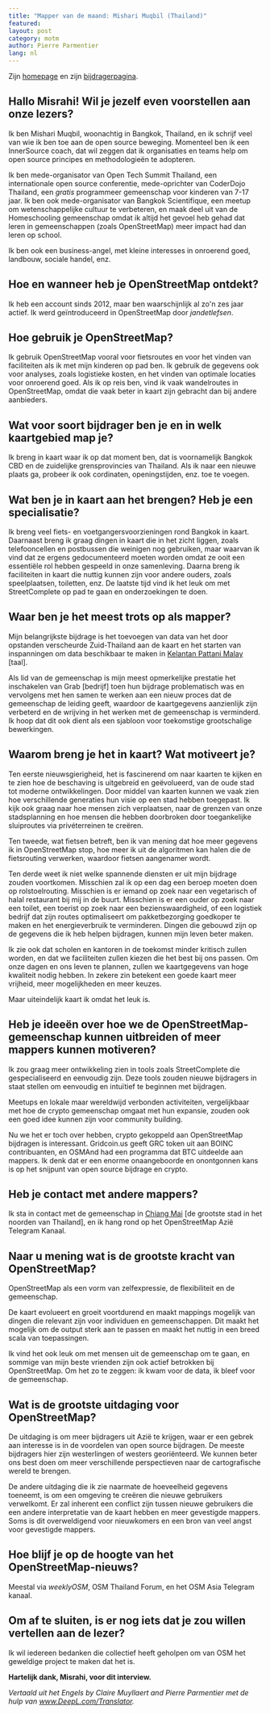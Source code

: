 ```yaml
---
title: "Mapper van de maand: Mishari Muqbil (Thailand)"
featured:
layout: post
category: motm
author: Pierre Parmentier
lang: nl
---
```


Zijn [homepage](https://www.openstreetmap.org/user/Mishari) en zijn [bijdragerpagina](https://hdyc.neis-one.org/?Mishari).

## Hallo Misrahi! Wil je jezelf even voorstellen aan onze lezers?

Ik ben Mishari Muqbil, woonachtig in Bangkok, Thailand, en ik schrijf veel van wie ik ben toe aan de open source beweging. Momenteel ben ik een InnerSource coach, dat wil zeggen dat ik organisaties en teams help om open source principes en methodologieën te adopteren.

Ik ben mede-organisator van Open Tech Summit Thailand, een internationale open source conferentie, mede-oprichter van CoderDojo Thailand, een *gratis* programmeer gemeenschap voor kinderen van 7-17 jaar. Ik ben ook mede-organisator van Bangkok Scientifique, een meetup om wetenschappelijke cultuur te verbeteren, en maak deel uit van de Homeschooling gemeenschap omdat ik altijd het gevoel heb gehad dat leren in gemeenschappen (zoals OpenStreetMap) meer impact had dan leren op school.

Ik ben ook een business-angel, met kleine interesses in onroerend goed, landbouw, sociale handel, enz.

## Hoe en wanneer heb je OpenStreetMap ontdekt?

Ik heb een account sinds 2012, maar ben waarschijnlijk al zo'n zes jaar actief. Ik werd geïntroduceerd in OpenStreetMap door _jandetlefsen_.

## Hoe gebruik je OpenStreetMap?

Ik gebruik OpenStreetMap vooral voor fietsroutes en voor het vinden van faciliteiten als ik met mijn kinderen op pad ben. Ik gebruik de gegevens ook voor analyses, zoals logistieke kosten, en het vinden van optimale locaties voor onroerend goed. Als ik op reis ben, vind ik vaak wandelroutes in OpenStreetMap, omdat die vaak beter in kaart zijn gebracht dan bij andere aanbieders.

## Wat voor soort bijdrager ben je en in welk kaartgebied map je?

Ik breng in kaart waar ik op dat moment ben, dat is voornamelijk Bangkok CBD en de zuidelijke grensprovincies van Thailand. Als ik naar een nieuwe plaats ga, probeer ik ook cordinaten, openingstijden, enz. toe te voegen.

## Wat ben je in kaart aan het brengen? Heb je een specialisatie?

Ik breng veel fiets- en voetgangersvoorzieningen rond Bangkok in kaart. Daarnaast breng ik graag dingen in kaart die in het zicht liggen, zoals telefooncellen en postbussen die weinigen nog gebruiken, maar waarvan ik vind dat ze ergens gedocumenteerd moeten worden omdat ze ooit een essentiële rol hebben gespeeld in onze samenleving. Daarna breng ik faciliteiten in kaart die nuttig kunnen zijn voor andere ouders, zoals speelplaatsen, toiletten, enz. De laatste tijd vind ik het leuk om met StreetComplete op pad te gaan en onderzoekingen te doen.

## Waar ben je het meest trots op als mapper?

Mijn belangrijkste bijdrage is het toevoegen van data van het door opstanden verscheurde Zuid-Thailand aan de kaart en het starten van inspanningen om data beschikbaar te maken in [Kelantan Pattani Malay](https://en.wikipedia.org/wiki/Kelantan-Pattani_Malay) [taal].

Als lid van de gemeenschap is mijn meest opmerkelijke prestatie het inschakelen van Grab [bedrijf] toen hun bijdrage problematisch was en vervolgens met hen samen te werken aan een nieuw proces dat de gemeenschap de leiding geeft, waardoor de kaartgegevens aanzienlijk zijn verbeterd en de wrijving in het werken met de gemeenschap is verminderd. Ik hoop dat dit ook dient als een sjabloon voor toekomstige grootschalige bewerkingen.

## Waarom breng je het in kaart? Wat motiveert je?

Ten eerste nieuwsgierigheid, het is fascinerend om naar kaarten te kijken en te zien hoe de beschaving is uitgebreid en geëvolueerd, van de oude stad tot moderne ontwikkelingen. Door middel van kaarten kunnen we vaak zien hoe verschillende generaties hun visie op een stad hebben toegepast. Ik kijk ook graag naar hoe mensen zich verplaatsen, naar de grenzen van onze stadsplanning en hoe mensen die hebben doorbroken door toegankelijke sluiproutes via privéterreinen te creëren.

Ten tweede, wat fietsen betreft, ben ik van mening dat hoe meer gegevens ik in OpenStreetMap stop, hoe meer ik uit de algoritmen kan halen die de fietsrouting verwerken, waardoor fietsen aangenamer wordt.

Ten derde weet ik niet welke spannende diensten er uit mijn bijdrage zouden voortkomen. Misschien zal ik op een dag een beroep moeten doen op rolstoelrouting. Misschien is er iemand op zoek naar een vegetarisch of halal restaurant bij mij in de buurt. Misschien is er een ouder op zoek naar een toilet, een toerist op zoek naar een bezienswaardigheid, of een logistiek bedrijf dat zijn routes optimaliseert om pakketbezorging goedkoper te maken en het energieverbruik te verminderen. Dingen die gebouwd zijn op de gegevens die ik heb helpen bijdragen, kunnen mijn leven beter maken.

Ik zie ook dat scholen en kantoren in de toekomst minder kritisch zullen worden, en dat we faciliteiten zullen kiezen die het best bij ons passen. Om onze dagen en ons leven te plannen, zullen we kaartgegevens van hoge kwaliteit nodig hebben. In zekere zin betekent een goede kaart meer vrijheid, meer mogelijkheden en meer keuzes.

Maar uiteindelijk kaart ik omdat het leuk is.

## Heb je ideeën over hoe we de OpenStreetMap-gemeenschap kunnen uitbreiden of meer mappers kunnen motiveren?

Ik zou graag meer ontwikkeling zien in tools zoals StreetComplete die gespecialiseerd en eenvoudig zijn. Deze tools zouden nieuwe bijdragers in staat stellen om eenvoudig en intuïtief te beginnen met bijdragen.

Meetups en lokale maar wereldwijd verbonden activiteiten, vergelijkbaar met hoe de crypto gemeenschap omgaat met hun expansie, zouden ook een goed idee kunnen zijn voor community building.

Nu we het er toch over hebben, crypto gekoppeld aan OpenStreetMap bijdragen is interessant. Gridcoin.us geeft GRC token uit aan BOINC contribuanten, en OSMAnd had een programma dat BTC uitdeelde aan mappers. Ik denk dat er een enorme onaangeboorde en onontgonnen kans is op het snijpunt van open source bijdrage en crypto.

## Heb je contact met andere mappers?

Ik sta in contact met de gemeenschap in [Chiang Mai](https://en.wikipedia.org/wiki/Chiang_Mai) [de grootste stad in het noorden van Thailand], en ik hang rond op het OpenStreetMap Azië Telegram Kanaal.

## Naar u mening wat is de grootste kracht van OpenStreetMap?

OpenStreetMap als een vorm van zelfexpressie, de flexibiliteit en de gemeenschap.

De kaart evolueert en groeit voortdurend en maakt mappings mogelijk van dingen die relevant zijn voor individuen en gemeenschappen. Dit maakt het mogelijk om de output sterk aan te passen en maakt het nuttig in een breed scala van toepassingen.

Ik vind het ook leuk om met mensen uit de gemeenschap om te gaan, en sommige van mijn beste vrienden zijn ook actief betrokken bij OpenStreetMap. Om het zo te zeggen: ik kwam voor de data, ik bleef voor de gemeenschap.

## Wat is de grootste uitdaging voor OpenStreetMap?

De uitdaging is om meer bijdragers uit Azië te krijgen, waar er een gebrek aan interesse is in de voordelen van open source bijdragen. De meeste bijdragers hier zijn westerlingen of westers georiënteerd. We kunnen beter ons best doen om meer verschillende perspectieven naar de cartografische wereld te brengen.

De andere uitdaging die ik zie naarmate de hoeveelheid gegevens toeneemt, is om een omgeving te creëren die nieuwe gebruikers verwelkomt. Er zal inherent een conflict zijn tussen nieuwe gebruikers die een andere interpretatie van de kaart hebben en meer gevestigde mappers. Soms is dit overweldigend voor nieuwkomers en een bron van veel angst voor gevestigde mappers.

## Hoe blijf je op de hoogte van het OpenStreetMap-nieuws?

Meestal via _weeklyOSM_, OSM Thailand Forum, en het OSM Asia Telegram kanaal.

## Om af te sluiten, is er nog iets dat je zou willen vertellen aan de lezer?

Ik wil iedereen bedanken die collectief heeft geholpen om van OSM het geweldige project te maken dat het is.

**Hartelijk dank, Misrahi, voor dit interview.**

*Vertaald uit het Engels by Claire Muyllaert and Pierre Parmentier met de hulp van www.DeepL.com/Translator.*
